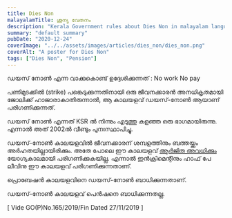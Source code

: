 ```yaml
---
title: Dies Non
malayalamTitle: ശൂന്യ വേതനം
description: "Kerala Government rules about Dies Non in malayalam language, കേരള സർക്കാർ ഡയസ് നോൺ നിയമം മലയാളത്തിൽ."
summary: "default summary"
pubDate: "2020-12-24"
coverImage: "../../assets/images/articles/dies_non/dies_non.png"
coverAlt: "A poster for Dies Non"
tags: ["Dies Non", "Pension"]
---
```


ഡയസ് നോൺ എന്ന വാക്കുകൊണ്ട് ഉദ്ദേശിക്കുന്നത് : No work No pay

പണിമുടക്കിൽ (strike) പങ്കെടുക്കുന്നതിനായി ഒരു ജീവനക്കാരൻ അനധികൃതമായി ജോലിക്ക് ഹാജാരാകാതിരുന്നാൽ, ആ കാലയളവ് ഡയസ്-നോൺ ആയാണ് പരിഗണിക്കുന്നത്.

ഡയസ് നോൺ എന്നത് KSR ൽ നിന്നും എടുത്തു കളഞ്ഞ ഒരു ഭാഗമായിരുന്നു. എന്നാൽ അത് 2002ൽ വീണ്ടും പുനഃസ്ഥാപിച്ചു.

ഡയസ്-നോൺ കാലയളവിൽ ജീവനക്കാരന് ശമ്പളത്തിനും ബത്തയ്ക്കും അർഹതയില്ലായിരിക്കും. അതേ പോലെ ഈ കാലയളവ് [ആർജിത അവധിക്കും](/article/earned-leave/) യോഗ്യകാലമായി പരിഗണിക്കുകയില്ല. എന്നാൽ ഇൻക്രിമെന്റിനും ഹാഫ് പേ ലീവിനു ഈ കാലയളവ് പരിഗണിക്കുന്നതാണ്.

പ്രൊബേഷൻ കാലയളവിനെ ഡയസ്-നോൺ ബാധിക്കുന്നതാണ്.

ഡയസ്-നോൺ കാലയളവ് പെൻഷനെ ബാധിക്കുന്നതല്ല.

[ Vide GO(P)No.165/2019/Fin Dated 27/11/2019 ]
